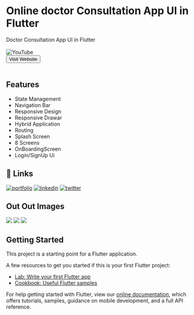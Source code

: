 # Online doctor Consultation App UI in Flutter


Doctor Consultation App UI in Flutter<br><br>
![YouTube](https://img.shields.io/youtube/channel/subscribers/UC7MuoT7cZtLjd6FoV9lHZ_g?style=social)<br>
<a href="http://www.shifahub.ga" target="_parent"><button>Visit Website</button></a><br><br>
## Features

- State Management
- Navigation Bar
- Responsive Design
- Responsive Drawar
- Hybrid Application
- Routing
- Splash Screen
- 8 Screens
- OnBoardingScreen
- Login/SignUp Ui

## 🔗 Links

[![portfolio](https://img.shields.io/badge/my_website-000?style=for-the-badge&logo=ko-fi&logoColor=white)](https://shifahub.ga/)
[![linkedin](https://img.shields.io/badge/linkedin-0A66C2?style=for-the-badge&logo=linkedin&logoColor=white)](https://www.linkedin.com/in/habib-ullah-9938971b4/)
[![twitter](https://img.shields.io/badge/twitter-1DA1F2?style=for-the-badge&logo=twitter&logoColor=white)](https://twitter.com/)

## Out Out Images
<img src="https://github.com/Habibullah339/Online_Doctor_Consultation_app_UI_in_Flutter/blob/master/doctor-demo1.png">

<img src="https://github.com/Habibullah339/Online_Doctor_Consultation_app_UI_in_Flutter/blob/master/doctor-demo2.png">

<img src="https://github.com/Habibullah339/Online_Doctor_Consultation_app_UI_in_Flutter/blob/master/doctor-demo3.png">

## Getting Started

This project is a starting point for a Flutter application.

A few resources to get you started if this is your first Flutter project:

- [Lab: Write your first Flutter app](https://flutter.dev/docs/get-started/codelab)
- [Cookbook: Useful Flutter samples](https://flutter.dev/docs/cookbook)

For help getting started with Flutter, view our
[online documentation](https://flutter.dev/docs), which offers tutorials,
samples, guidance on mobile development, and a full API reference.
